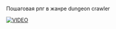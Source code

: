 Пошаговая рпг в жанре dungeon crawler

[![VIDEO](https://img.youtube.com/vi/zYhZ5w2phYk/0.jpg)](https://www.youtube.com/watch?v=zYhZ5w2phYk "VIDEO")
